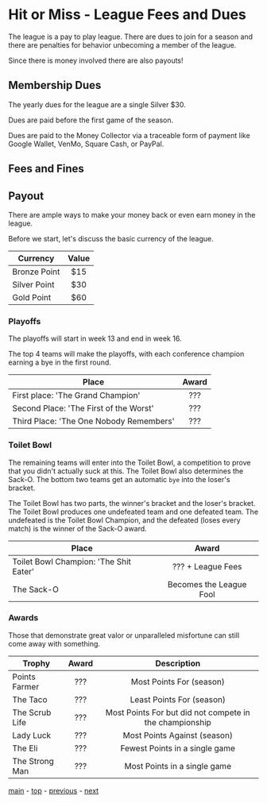 # Hit or Miss - League Fees and Dues

The league is a pay to play league. There are dues to join for a season and there are penalties for behavior unbecoming
a member of the league.

 Since there is money involved there are also payouts!

## Membership Dues

The yearly dues for the league are a single Silver $30.

Dues are paid before the first game of the season.

Dues are paid to the Money Collector via a traceable form of payment like Google Wallet, VenMo, Square Cash, or PayPal.

## Fees and Fines

## Payout

There are ample ways to make your money back or even earn money in the league.

Before we start, let's discuss the basic currency of the league.

| Currency | Value |
| --- |:---:|
| Bronze Point | $15 |
| Silver Point | $30 |
| Gold Point | $60 |

### Playoffs

The playoffs will start in week 13 and end in week 16.

The top 4 teams will make the playoffs, with each conference champion earning a bye in the first round.

| Place | Award |
| --- |:---:|
| First place: 'The Grand Champion' | ??? |
| Second Place: 'The First of the Worst'| ??? |
| Third Place: 'The One Nobody Remembers' | ??? |

### Toilet Bowl

The remaining teams will enter into the Toilet Bowl, a competition to prove that you didn't actually suck at this.
The Toilet Bowl also determines the Sack-O. The bottom two teams get an automatic `bye` into the loser's bracket.

The Toilet Bowl has two parts, the winner's bracket and the loser's bracket. The Toilet Bowl produces one
undefeated team and one defeated team. The undefeated is the Toilet Bowl Champion, and the defeated (loses every
match) is the winner of the Sack-O award.

| Place | Award |
| --- |:---:|
| Toilet Bowl Champion: 'The Shit Eater' | ??? + League Fees |
| The Sack-O | Becomes the League Fool |

### Awards

Those that demonstrate great valor or unparalleled misfortune can still come away with something.

| Trophy | Award | Description |
| --- |:---:|:---:|
| Points Farmer | ??? | Most Points For (season) |
| The Taco | ??? | Least Points For (season) |
| The Scrub Life | ??? | Most Points For but did not compete in the championship |
| Lady Luck | ??? | Most Points Against (season) |
| The Eli | ??? | Fewest Points in a single game |
| The Strong Man | ??? | Most Points in a single game |

[main][main] - [top][top] - [previous][previous] - [next][next]

[main]: readme.md
[top]: league_fees_and_dues.md
[previous]: rituals_and_proceedings.md
[next]: scoring.md
